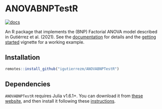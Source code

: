 # ANOVABNPTestR

[![docs](https://img.shields.io/badge/docs-stable-blue.svg)](https://igutierrezm.github.io/ANOVABNPTestR/index.html)

An R package that implements the (BNP) Factorial ANOVA model described in 
Gutiérrez et al. (2021). See the 
[documentation](https://igutierrezm.github.io/ANOVABNPTestR/index.html) 
for details and the 
[getting started](https://igutierrezm.github.io/ANOVABNPTestR/articles/getting_started.html) 
vignette for a working example.

## Installation

```r
remotes::install_github("igutierrezm/ANOVABNPTestR")
```

## Dependencies

`ANOVABNPTestR` requires Julia v1.6.1+. You can download it from 
[these website](https://julialang.org/downloads/), 
and then install it following these 
[instructions](https://julialang.org/downloads/platform/).
